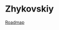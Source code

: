 # Zhykovskiy

[Roadmap](https://amethyst-lupin-7d7.notion.site/My-Learning-To-Do-List-1346e58bb875809fa373d6eb0ca5abc8)
